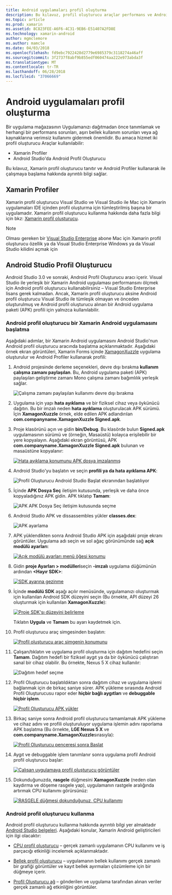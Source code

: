 ```yaml
---
title: Android uygulamaları profil oluşturma
description: Bu kılavuz, profil oluşturucu araçlar performans ve Android uygulaması bellek kullanımını incelemek için nasıl kullanılacağını açıklar.
ms.topic: article
ms.prod: xamarin
ms.assetid: 8C823FEE-A6F6-4C31-9EB6-E51407A2FD8E
ms.technology: xamarin-android
author: mgmclemore
ms.author: mamcle
ms.date: 04/03/2018
ms.openlocfilehash: fd9ebc7922428d2779e6985379c3118274a46aff
ms.sourcegitcommit: 3f2737f8abf9b855edf060474aa222e973abda3f
ms.translationtype: MT
ms.contentlocale: tr-TR
ms.lasthandoff: 06/28/2018
ms.locfileid: "37066669"
---
```

# <a name="profiling-android-apps"></a>Android uygulamaları profil oluşturma

Bir uygulama mağazasının Uygulamanızı dağıtmadan önce tanımlamak ve herhangi bir performans sorunları, aşırı bellek kullanım sorunları veya ağ kaynaklarına verimsiz kullanımı gidermek önemlidir. Bu amaca hizmet iki profil oluşturucu Araçlar kullanılabilir:

-  Xamarin Profiler 
-  Android Studio'da Android Profil Oluşturucu

Bu kılavuz, Xamarin profil oluşturucu tanıtır ve Android Profiler kullanarak ile çalışmaya başlama hakkında ayrıntılı bilgi sağlar.

 
## <a name="xamarin-profiler"></a>Xamarin Profiler

Xamarin profil oluşturucu Visual Studio ve Visual Studio ile Mac için Xamarin uygulamaları IDE içinden profil oluşturma için tümleştirilmiş başına bir uygulamadır. Xamarin profil oluşturucu kullanma hakkında daha fazla bilgi için bkz: [Xamarin profil oluşturucu](~/tools/profiler/index.md).

> [!NOTE]
> Olması gereken bir [Visual Studio Enterprise](https://visualstudio.microsoft.com/vs/compare/) abone Mac için Xamarin profil oluşturucu özellik ya da Visual Studio Enterprise Windows ya da Visual Studio kilidini açmak için
 
## <a name="android-studio-profiler"></a>Android Studio Profil Oluşturucu

Android Studio 3.0 ve sonraki, Android Profil Oluşturucu aracı içerir. Visual Studio ile yerleşik bir Xamarin Android uygulaması performansını ölçmek için Android profil oluşturucu kullanabilirsiniz &ndash; Visual Studio Enterprise lisans gerek kalmadan. Ancak, Xamarin profil oluşturucu aksine Android profil oluşturucu Visual Studio ile tümleşik olmayan ve önceden oluşturulmuş ve Android profil oluşturucu alınan bir Android uygulama paketi (APK) profili için yalnızca kullanılabilir.

### <a name="launching-a-xamarin-android-app-in-android-profiler"></a>Android profil oluşturucu bir Xamarin Android uygulamasını başlatma

Aşağıdaki adımlar, bir Xamarin Android uygulamasını Android Studio'nun Android profil oluşturucu aracında başlatma açıklanmaktadır. Aşağıdaki örnek ekran görüntüleri, Xamarin Forms içinde [XamagonXuzzle](https://developer.xamarin.com/samples/mobile/LivePlayer/XamagonXuzzleLP/) uygulama oluşturulur ve Android Profiler kullanarak profili:

1.  Android projesinde derleme seçenekleri, devre dışı bırakma **kullanım çalışma zamanı paylaşılan**. Bu, Android uygulama paketi (APK) paylaşılan geliştirme zamanı Mono çalışma zamanı bağımlılık yerleşik sağlar.

    ![Çalışma zamanı paylaşılan kullanımı devre dışı bırakma](profiling-images/vswin/01-turn-off-shared-runtime.png)

2.  Uygulama için yapı **hata ayıklama** ve bir fiziksel cihaz veya öykünücü dağıtın. Bu bir imzalı neden **hata ayıklama** oluşturulacak APK sürümü.
    İçin **XamagonXuzzle** örnek, elde edilen APK adlandırılan **com.companyname.XamagonXuzzle Signed.apk**.

3.  Proje klasörünü açın ve gidin **bin/Debug**. Bu klasörde bulun **Signed.apk** uygulamasının sürümü ve (örneğin, Masaüstü) kolayca erişilebilir bir yere kopyalayın. Aşağıdaki ekran görüntüsü, APK **com.companyname.XamagonXuzzle Signed.apk** bulunan ve masaüstüne kopyalanır:

    [![Hata ayıklama konumunu APK dosya imzalanmış](profiling-images/vswin/02-locating-the-debug-apk-sml.png)](profiling-images/vswin/02-locating-the-debug-apk.png#lightbox)

4.  Android Studio'yu başlatın ve seçin **profili ya da hata ayıklama APK**:

    ![Profil Oluşturucu Android Studio Başlat ekranından başlatılıyor](profiling-images/vswin/03-android-studio.png)

5.  İçinde **APK Dosya Seç** iletişim kutusunda, yerleşik ve daha önce kopyaladığınız APK gidin. APK tıklatıp **Tamam**: 
    
    ![APK APK Dosya Seç iletişim kutusunda seçme](profiling-images/vswin/04-select-apk-dialog.png)

6.  Android Studio APK ve dissassembles yükler **classes.dex**:

    ![APK ayarlama](profiling-images/vswin/05-setting-up-the-apk.png)

7.  APK yüklendikten sonra Android Studio APK için aşağıdaki proje ekranı görüntüler. Uygulama adı seçin ve sol ağaç görünümünde sağ **açık modülü ayarları**:

    [![Açık modülü ayarları menü öğesi konumu](profiling-images/vswin/06-open-module-settings-sml.png)](profiling-images/vswin/06-open-module-settings.png#lightbox)

8.  Gidin **proje Ayarları > modülleri**seçin **-imzalı** uygulama düğümünün ardından  **&lt;Hayır SDK&gt;**:

    [![SDK ayarına gezinme](profiling-images/vswin/07-project-settings-modules-sml.png)](profiling-images/vswin/07-project-settings-modules.png#lightbox)

9.  İçinde **modülü SDK** aşağı açılır menüsünde, uygulamanızı oluşturmak için kullanılan Android SDK düzeyini seçin (Bu örnekte, API düzeyi 26 oluşturmak için kullanılan **XamagonXuzzle**):

    [![Proje SDK'sı düzeyini belirleme](profiling-images/vswin/08-project-sdk-level-sml.png)](profiling-images/vswin/08-project-sdk-level.png#lightbox)

    Tıklatın **Uygula** ve **Tamam** bu ayarı kaydetmek için.

10. Profil oluşturucu araç simgesinden başlatın:

    [![Profil oluşturucu araç simgenin konumunu](profiling-images/vswin/09-launch-profiler-sml.png)](profiling-images/vswin/09-launch-profiler.png#lightbox)

11. Çalışan/tıklatın ve uygulama profil oluşturma için dağıtım hedefini seçin **Tamam**. Dağıtım hedefi bir fiziksel aygıt ya da bir öykünücü çalıştıran sanal bir cihaz olabilir. Bu örnekte, Nexus 5 X cihaz kullanılır:

    ![Dağıtım hedef seçme](profiling-images/vswin/10-select-deployment-target.png)

12. Profil Oluşturucu başlatıldıktan sonra dağıtım cihaz ve uygulama işlemi bağlanmak için de birkaç saniye sürer. APK yükleme sırasında Android Profil Oluşturucusu rapor eder **hiçbir bağlı aygıtları** ve **debuggable hiçbir işlem**.

    [![Profil Oluşturucu APK yükler](profiling-images/vswin/11-no-connected-devices-sml.png)](profiling-images/vswin/11-no-connected-devices.png#lightbox)

13. Birkaç saniye sonra Android profil oluşturucu tamamlamak APK yükleme ve cihaz adını ve profili oluşturuluyor uygulama işlemin adını raporlama APK başlatma (Bu örnekte, **LGE Nexus 5 X** ve  **com.companyname.XamagonXuzzle**sırasıyla):

    [![Profil Oluşturucu penceresi sonra Başlat](profiling-images/vswin/12-profiler-starts-sml.png)](profiling-images/vswin/12-profiler-starts.png#lightbox)

14. Aygıt ve debuggable işlem tanımlanır sonra uygulama profil Android profil oluşturucu başlar:

    [![Çalışan uygulamaya profil oluşturucu görüntüler](profiling-images/vswin/13-profiler-running-sml.png)](profiling-images/vswin/13-profiler-running.png#lightbox)

15. Dokunduğunuzda, **rasgele** düğmesini **XamagonXuzzle** (neden olan kaydırma ve döşeme rasgele yap), uygulamanın rastgele aralığında artırmak CPU kullanımı görürsünüz:

    [![RASGELE düğmesi dokunduğunuz, CPU kullanımı](profiling-images/vswin/14-tap-randomize-sml.png)](profiling-images/vswin/14-tap-randomize.png#lightbox)


### <a name="using-the-android-profiler"></a>Android profil oluşturucu kullanma

Android profil oluşturucu kullanma hakkında ayrıntılı bilgi yer almaktadır [Android Studio belgeleri](https://developer.android.com/studio/profile/android-profiler.html).
Aşağıdaki konular, Xamarin Android geliştiricileri için ilgi olacaktır:

-   [CPU profil oluşturucu](https://developer.android.com/studio/profile/cpu-profiler.html) &ndash; gerçek zamanlı uygulamanın CPU kullanımı ve iş parçacığı etkinliği incelemek açıklanmaktadır.

-   [Bellek profil oluşturucu](https://developer.android.com/studio/profile/memory-profiler.html) &ndash; uygulamanın bellek kullanımı gerçek zamanlı bir grafiği görüntüler ve kayıt bellek ayırmaları çözümleme için bir düğmeye içerir.

-   [Profil Oluşturucu ağ](https://developer.android.com/studio/profile/network-profiler.html) &ndash; gönderilen ve uygulama tarafından alınan veriler gerçek zamanlı ağ etkinliğini görüntüler.
